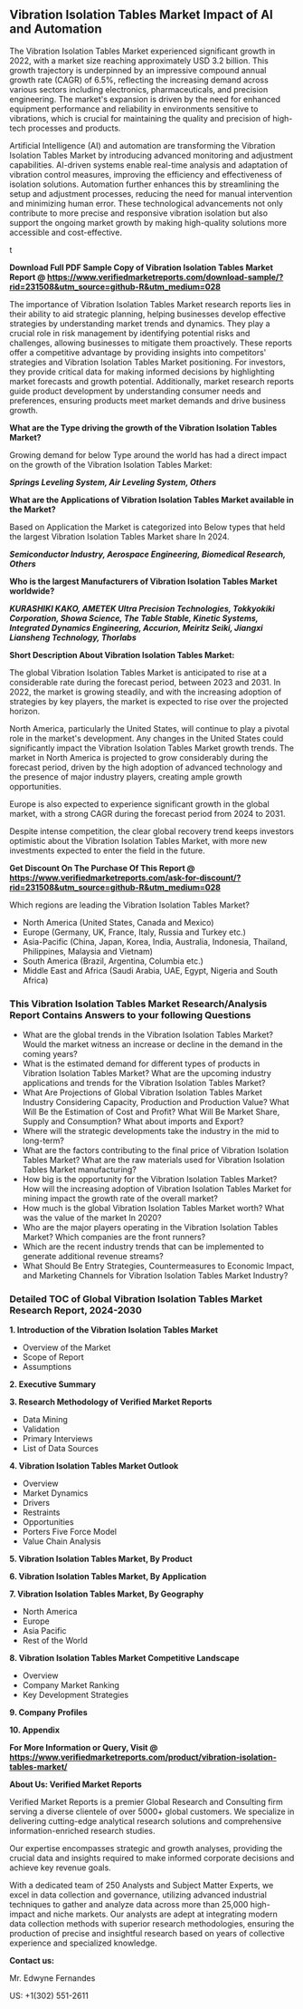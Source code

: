<h2>Vibration Isolation Tables Market Impact of AI and Automation</h2><p>The Vibration Isolation Tables Market experienced significant growth in 2022, with a market size reaching approximately USD 3.2 billion. This growth trajectory is underpinned by an impressive compound annual growth rate (CAGR) of 6.5%, reflecting the increasing demand across various sectors including electronics, pharmaceuticals, and precision engineering. The market's expansion is driven by the need for enhanced equipment performance and reliability in environments sensitive to vibrations, which is crucial for maintaining the quality and precision of high-tech processes and products.</p><p>Artificial Intelligence (AI) and automation are transforming the Vibration Isolation Tables Market by introducing advanced monitoring and adjustment capabilities. AI-driven systems enable real-time analysis and adaptation of vibration control measures, improving the efficiency and effectiveness of isolation solutions. Automation further enhances this by streamlining the setup and adjustment processes, reducing the need for manual intervention and minimizing human error. These technological advancements not only contribute to more precise and responsive vibration isolation but also support the ongoing market growth by making high-quality solutions more accessible and cost-effective.</p>t</p><p id="" class=""><strong>Download Full PDF Sample Copy of Vibration Isolation Tables Market Report @ <a href="https://www.verifiedmarketreports.com/download-sample/?rid=231508&utm_source=github-R&utm_medium=028" target="_blank">https://www.verifiedmarketreports.com/download-sample/?rid=231508&utm_source=github-R&utm_medium=028</a></strong></p><p>The importance of&nbsp;Vibration Isolation Tables Market research reports lies in their ability to aid strategic planning, helping businesses develop effective strategies by understanding market trends and dynamics. They play a crucial role in risk management by identifying potential risks and challenges, allowing businesses to mitigate them proactively. These reports offer a competitive advantage by providing insights into competitors' strategies and Vibration Isolation Tables Market positioning. For investors, they provide critical data for making informed decisions by highlighting market forecasts and growth potential. Additionally, market research reports guide product development by understanding consumer needs and preferences, ensuring products meet market demands and drive business growth.</p><p><strong>What are the&nbsp;Type driving the growth of the Vibration Isolation Tables Market?</strong></p><p id="" class="">Growing demand for below Type around the world has had a direct impact on the growth of the Vibration Isolation Tables Market:</p><em><strong>Springs Leveling System, Air Leveling System, Others</strong></em></p><strong>What are the&nbsp;Applications&nbsp;of Vibration Isolation Tables Market available in the Market?</strong></p><p id="" class="">Based on Application the Market is categorized into Below types that held the largest Vibration Isolation Tables Market share In 2024.</p><em><strong>Semiconductor Industry, Aerospace Engineering, Biomedical Research, Others</strong></em></p><strong>Who is the largest Manufacturers of Vibration Isolation Tables Market worldwide?</strong></p><p><em><strong>KURASHIKI KAKO, AMETEK Ultra Precision Technologies, Tokkyokiki Corporation, Showa Science, The Table Stable, Kinetic Systems, Integrated Dynamics Engineering, Accurion, Meiritz Seiki, Jiangxi Liansheng Technology, Thorlabs</strong></em></p><p id="" class=""><strong>Short Description About Vibration Isolation Tables Market:</strong></p><p>The global Vibration Isolation Tables Market is anticipated to rise at a considerable rate during the forecast period, between 2023 and 2031. In 2022, the market is growing steadily, and with the increasing adoption of strategies by key players, the market is expected to rise over the projected horizon.</p><p>North America, particularly the United States, will continue to play a pivotal role in the market's development. Any changes in the United States could significantly impact the Vibration Isolation Tables Market growth trends. The market in North America is projected to grow considerably during the forecast period, driven by the high adoption of advanced technology and the presence of major industry players, creating ample growth opportunities.</p><p>Europe is also expected to experience significant growth in the global market, with a strong CAGR during the forecast period from 2024 to 2031.</p><p>Despite intense competition, the clear global recovery trend keeps investors optimistic about the Vibration Isolation Tables Market, with more new investments expected to enter the field in the future.</p><p id="" class=""><strong>Get Discount On The Purchase Of This Report @ <a href="https://www.verifiedmarketreports.com/ask-for-discount/?rid=231508&utm_source=github-R&utm_medium=028" target="_blank">https://www.verifiedmarketreports.com/ask-for-discount/?rid=231508&utm_source=github-R&utm_medium=028</a></strong></p>Which regions are leading the Vibration Isolation Tables Market?</p><ul><li>North America (United States, Canada and Mexico)</li><li>Europe (Germany, UK, France, Italy, Russia and Turkey etc.)</li><li>Asia-Pacific (China, Japan, Korea, India, Australia, Indonesia, Thailand, Philippines, Malaysia and Vietnam)</li><li>South America (Brazil, Argentina, Columbia etc.)</li><li>Middle East and Africa (Saudi Arabia, UAE, Egypt, Nigeria and South Africa)</li></ul><h3 id="" class="">This Vibration Isolation Tables Market Research/Analysis Report Contains Answers to your following Questions</h3><ul><li>What are the global trends in the Vibration Isolation Tables Market? Would the market witness an increase or decline in the demand in the coming years?</li><li>What is the estimated demand for different types of products in Vibration Isolation Tables Market? What are the upcoming industry applications and trends for the Vibration Isolation Tables Market?</li><li>What Are Projections of Global Vibration Isolation Tables Market Industry Considering Capacity, Production and Production Value? What Will Be the Estimation of Cost and Profit? What Will Be Market Share, Supply and Consumption? What about imports and Export?</li><li>Where will the strategic developments take the industry in the mid to long-term?</li><li>What are the factors contributing to the final price of Vibration Isolation Tables Market? What are the raw materials used for Vibration Isolation Tables Market manufacturing?</li><li>How big is the opportunity for the Vibration Isolation Tables Market? How will the increasing adoption of Vibration Isolation Tables Market for mining impact the growth rate of the overall market?</li><li>How much is the global Vibration Isolation Tables Market worth? What was the value of the market In 2020?</li><li>Who are the major players operating in the Vibration Isolation Tables Market? Which companies are the front runners?</li><li>Which are the recent industry trends that can be implemented to generate additional revenue streams?</li><li>What Should Be Entry Strategies, Countermeasures to Economic Impact, and Marketing Channels for Vibration Isolation Tables Market Industry?</li></ul><h3 id="" class="">Detailed TOC of Global Vibration Isolation Tables Market Research Report, 2024-2030</h3><p id="" class=""><strong>1. Introduction of the Vibration Isolation Tables Market</strong></p><ul><li>Overview of the Market</li><li>Scope of Report</li><li>Assumptions</li></ul><p id="" class=""><strong>2. Executive Summary</strong></p><p id="" class=""><strong>3. Research Methodology of Verified Market Reports</strong></p><ul><li>Data Mining</li><li>Validation</li><li>Primary Interviews</li><li>List of Data Sources</li></ul><p id="" class=""><strong>4. Vibration Isolation Tables Market Outlook</strong></p><ul><li>Overview</li><li>Market Dynamics</li><li>Drivers</li><li>Restraints</li><li>Opportunities</li><li>Porters Five Force Model</li><li>Value Chain Analysis</li></ul><p id="" class=""><strong>5. Vibration Isolation Tables Market, By Product</strong></p><p id="" class=""><strong>6. Vibration Isolation Tables Market, By Application</strong></p><p id="" class=""><strong>7. Vibration Isolation Tables Market, By Geography</strong></p><ul><li>North America</li><li>Europe</li><li>Asia Pacific</li><li>Rest of the World</li></ul><p id="" class=""><strong>8. Vibration Isolation Tables Market Competitive Landscape</strong></p><ul><li>Overview</li><li>Company Market Ranking</li><li>Key Development Strategies</li></ul><p id="" class=""><strong>9. Company Profiles</strong></p><p id="" class=""><strong>10. Appendix</strong></p><p id="" class=""><strong>For More Information or Query, Visit @ <a href="https://www.verifiedmarketreports.com/product/vibration-isolation-tables-market/" target="_blank">https://www.verifiedmarketreports.com/product/vibration-isolation-tables-market/</a></strong></p><p id="" class=""><strong>About Us: Verified Market Reports</strong></p><p id="" class="">Verified Market Reports is a premier Global Research and Consulting firm serving a diverse clientele of over 5000+ global customers. We specialize in delivering cutting-edge analytical research solutions and comprehensive information-enriched research studies.</p><p id="" class="">Our expertise encompasses strategic and growth analyses, providing the crucial data and insights required to make informed corporate decisions and achieve key revenue goals.</p><p id="" class="">With a dedicated team of 250 Analysts and Subject Matter Experts, we excel in data collection and governance, utilizing advanced industrial techniques to gather and analyze data across more than 25,000 high-impact and niche markets. Our analysts are adept at integrating modern data collection methods with superior research methodologies, ensuring the production of precise and insightful research based on years of collective experience and specialized knowledge.</p><p id="" class=""><strong>Contact us:</strong></p><p id="" class="">Mr. Edwyne Fernandes</p><p id="" class="">US: +1(302) 551-2611</p>
